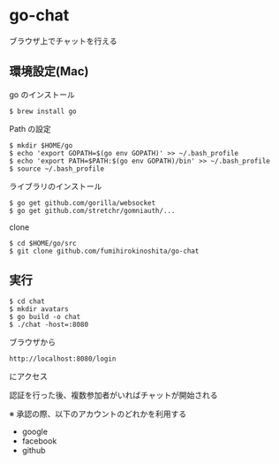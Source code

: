# go-chat
ブラウザ上でチャットを行える

## 環境設定(Mac)

go のインストール
```
$ brew install go
```

Path の設定
```
$ mkdir $HOME/go
$ echo 'export GOPATH=$(go env GOPATH)' >> ~/.bash_profile
$ echo 'export PATH=$PATH:$(go env GOPATH)/bin' >> ~/.bash_profile
$ source ~/.bash_profile
```

ライブラリのインストール
```
$ go get github.com/gorilla/websocket
$ go get github.com/stretchr/gomniauth/...
```

clone
```
$ cd $HOME/go/src
$ git clone github.com/fumihirokinoshita/go-chat
```

## 実行
```
$ cd chat
$ mkdir avatars
$ go build -o chat
$ ./chat -host=:8080
```

ブラウザから
```
http://localhost:8080/login
```
にアクセス

認証を行った後、複数参加者がいればチャットが開始される

※ 承認の際、以下のアカウントのどれかを利用する
- google
- facebook
- github